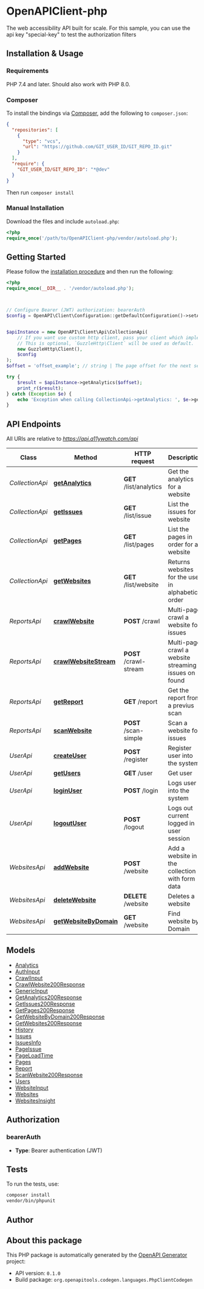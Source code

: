 # OpenAPIClient-php

The web accessibility API built for scale.  For this sample, you can use the api key \"special-key\" to test the authorization filters


## Installation & Usage

### Requirements

PHP 7.4 and later.
Should also work with PHP 8.0.

### Composer

To install the bindings via [Composer](https://getcomposer.org/), add the following to `composer.json`:

```json
{
  "repositories": [
    {
      "type": "vcs",
      "url": "https://github.com/GIT_USER_ID/GIT_REPO_ID.git"
    }
  ],
  "require": {
    "GIT_USER_ID/GIT_REPO_ID": "*@dev"
  }
}
```

Then run `composer install`

### Manual Installation

Download the files and include `autoload.php`:

```php
<?php
require_once('/path/to/OpenAPIClient-php/vendor/autoload.php');
```

## Getting Started

Please follow the [installation procedure](#installation--usage) and then run the following:

```php
<?php
require_once(__DIR__ . '/vendor/autoload.php');



// Configure Bearer (JWT) authorization: bearerAuth
$config = OpenAPI\Client\Configuration::getDefaultConfiguration()->setAccessToken('YOUR_ACCESS_TOKEN');


$apiInstance = new OpenAPI\Client\Api\CollectionApi(
    // If you want use custom http client, pass your client which implements `GuzzleHttp\ClientInterface`.
    // This is optional, `GuzzleHttp\Client` will be used as default.
    new GuzzleHttp\Client(),
    $config
);
$offset = 'offset_example'; // string | The page offset for the next set

try {
    $result = $apiInstance->getAnalytics($offset);
    print_r($result);
} catch (Exception $e) {
    echo 'Exception when calling CollectionApi->getAnalytics: ', $e->getMessage(), PHP_EOL;
}

```

## API Endpoints

All URIs are relative to *https://api.a11ywatch.com/api*

Class | Method | HTTP request | Description
------------ | ------------- | ------------- | -------------
*CollectionApi* | [**getAnalytics**](docs/Api/CollectionApi.md#getanalytics) | **GET** /list/analytics | Get the analytics for a website
*CollectionApi* | [**getIssues**](docs/Api/CollectionApi.md#getissues) | **GET** /list/issue | List the issues for a website
*CollectionApi* | [**getPages**](docs/Api/CollectionApi.md#getpages) | **GET** /list/pages | List the pages in order for a website
*CollectionApi* | [**getWebsites**](docs/Api/CollectionApi.md#getwebsites) | **GET** /list/website | Returns websites for the user in alphabetical order
*ReportsApi* | [**crawlWebsite**](docs/Api/ReportsApi.md#crawlwebsite) | **POST** /crawl | Multi-page crawl a website for issues
*ReportsApi* | [**crawlWebsiteStream**](docs/Api/ReportsApi.md#crawlwebsitestream) | **POST** /crawl-stream | Multi-page crawl a website streaming issues on found
*ReportsApi* | [**getReport**](docs/Api/ReportsApi.md#getreport) | **GET** /report | Get the report from a previus scan
*ReportsApi* | [**scanWebsite**](docs/Api/ReportsApi.md#scanwebsite) | **POST** /scan-simple | Scan a website for issues
*UserApi* | [**createUser**](docs/Api/UserApi.md#createuser) | **POST** /register | Register user into the system
*UserApi* | [**getUsers**](docs/Api/UserApi.md#getusers) | **GET** /user | Get user
*UserApi* | [**loginUser**](docs/Api/UserApi.md#loginuser) | **POST** /login | Logs user into the system
*UserApi* | [**logoutUser**](docs/Api/UserApi.md#logoutuser) | **POST** /logout | Logs out current logged in user session
*WebsitesApi* | [**addWebsite**](docs/Api/WebsitesApi.md#addwebsite) | **POST** /website | Add a website in the collection with form data
*WebsitesApi* | [**deleteWebsite**](docs/Api/WebsitesApi.md#deletewebsite) | **DELETE** /website | Deletes a website
*WebsitesApi* | [**getWebsiteByDomain**](docs/Api/WebsitesApi.md#getwebsitebydomain) | **GET** /website | Find website by Domain

## Models

- [Analytics](docs/Model/Analytics.md)
- [AuthInput](docs/Model/AuthInput.md)
- [CrawlInput](docs/Model/CrawlInput.md)
- [CrawlWebsite200Response](docs/Model/CrawlWebsite200Response.md)
- [GenericInput](docs/Model/GenericInput.md)
- [GetAnalytics200Response](docs/Model/GetAnalytics200Response.md)
- [GetIssues200Response](docs/Model/GetIssues200Response.md)
- [GetPages200Response](docs/Model/GetPages200Response.md)
- [GetWebsiteByDomain200Response](docs/Model/GetWebsiteByDomain200Response.md)
- [GetWebsites200Response](docs/Model/GetWebsites200Response.md)
- [History](docs/Model/History.md)
- [Issues](docs/Model/Issues.md)
- [IssuesInfo](docs/Model/IssuesInfo.md)
- [PageIssue](docs/Model/PageIssue.md)
- [PageLoadTime](docs/Model/PageLoadTime.md)
- [Pages](docs/Model/Pages.md)
- [Report](docs/Model/Report.md)
- [ScanWebsite200Response](docs/Model/ScanWebsite200Response.md)
- [Users](docs/Model/Users.md)
- [WebsiteInput](docs/Model/WebsiteInput.md)
- [Websites](docs/Model/Websites.md)
- [WebsitesInsight](docs/Model/WebsitesInsight.md)

## Authorization

### bearerAuth

- **Type**: Bearer authentication (JWT)

## Tests

To run the tests, use:

```bash
composer install
vendor/bin/phpunit
```

## Author



## About this package

This PHP package is automatically generated by the [OpenAPI Generator](https://openapi-generator.tech) project:

- API version: `0.1.0`
- Build package: `org.openapitools.codegen.languages.PhpClientCodegen`
